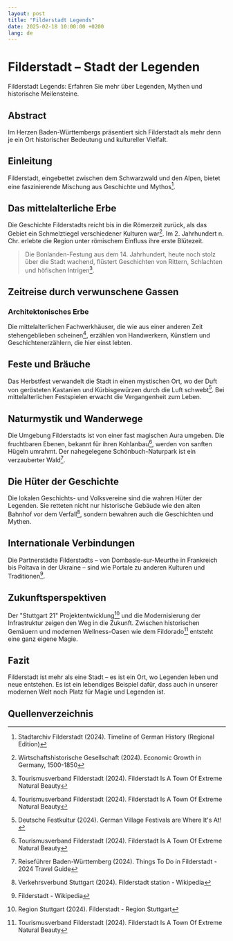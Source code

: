 ```yaml
---
layout: post
title: "Filderstadt Legends"
date: 2025-02-18 10:00:00 +0200
lang: de
---
```


# Filderstadt – Stadt der Legenden

Filderstadt Legends: Erfahren Sie mehr über Legenden, Mythen und historische Meilensteine.

## Abstract

Im Herzen Baden-Württembergs präsentiert sich Filderstadt als mehr denn je ein Ort historischer Bedeutung und kultureller Vielfalt.

## Einleitung

Filderstadt, eingebettet zwischen dem Schwarzwald und den Alpen, bietet eine faszinierende Mischung aus Geschichte und Mythos[^1].

## Das mittelalterliche Erbe

Die Geschichte Filderstadts reicht bis in die Römerzeit zurück, als das Gebiet ein Schmelztiegel verschiedener Kulturen war[^2]. Im 2. Jahrhundert n. Chr. erlebte die Region unter römischem Einfluss ihre erste Blütezeit.

> Die Bonlanden-Festung aus dem 14. Jahrhundert, heute noch stolz über die Stadt wachend, flüstert Geschichten von Rittern, Schlachten und höfischen Intrigen[^3].

## Zeitreise durch verwunschene Gassen

### Architektonisches Erbe
Die mittelalterlichen Fachwerkhäuser, die wie aus einer anderen Zeit stehengeblieben scheinen[^3], erzählen von Handwerkern, Künstlern und Geschichtenerzählern, die hier einst lebten.

## Feste und Bräuche

Das Herbstfest verwandelt die Stadt in einen mystischen Ort, wo der Duft von gerösteten Kastanien und Kürbisgewürzen durch die Luft schwebt[^4]. Bei mittelalterlichen Festspielen erwacht die Vergangenheit zum Leben.

## Naturmystik und Wanderwege

Die Umgebung Filderstadts ist von einer fast magischen Aura umgeben. Die fruchtbaren Ebenen, bekannt für ihren Kohlanbau[^3], werden von sanften Hügeln umrahmt. Der nahegelegene Schönbuch-Naturpark ist ein verzauberter Wald[^5].

## Die Hüter der Geschichte

Die lokalen Geschichts- und Volksvereine sind die wahren Hüter der Legenden. Sie retteten nicht nur historische Gebäude wie den alten Bahnhof vor dem Verfall[^6], sondern bewahren auch die Geschichten und Mythen.

## Internationale Verbindungen

Die Partnerstädte Filderstadts – von Dombasle-sur-Meurthe in Frankreich bis Poltava in der Ukraine – sind wie Portale zu anderen Kulturen und Traditionen[^7].

## Zukunftsperspektiven

Der "Stuttgart 21" Projektentwicklung[^8] und die Modernisierung der Infrastruktur zeigen den Weg in die Zukunft. Zwischen historischen Gemäuern und modernen Wellness-Oasen wie dem Fildorado[^3] entsteht eine ganz eigene Magie.

## Fazit

Filderstadt ist mehr als eine Stadt – es ist ein Ort, wo Legenden leben und neue entstehen. Es ist ein lebendiges Beispiel dafür, dass auch in unserer modernen Welt noch Platz für Magie und Legenden ist.

## Quellenverzeichnis

[^1]: Stadtarchiv Filderstadt (2024). Timeline of German History (Regional Edition)
[^2]: Wirtschaftshistorische Gesellschaft (2024). Economic Growth in Germany, 1500-1850
[^3]: Tourismusverband Filderstadt (2024). Filderstadt Is A Town Of Extreme Natural Beauty
[^4]: Deutsche Festkultur (2024). German Village Festivals are Where It's At!
[^5]: Reiseführer Baden-Württemberg (2024). Things To Do in Filderstadt - 2024 Travel Guide
[^6]: Verkehrsverbund Stuttgart (2024). Filderstadt station - Wikipedia
[^7]: Filderstadt - Wikipedia
[^8]: Region Stuttgart (2024). Filderstadt - Region Stuttgart
